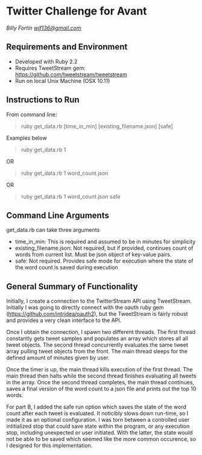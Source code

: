 # Twitter Challenge for Avant
*Billy Fortin*
*wjf136@gmail.com*

## Requirements and Environment
* Developed with Ruby 2.2
* Requires TweetStream gem: https://github.com/tweetstream/tweetstream
* Run on local Unix Machine (OSX 10.11)

## Instructions to Run
From command line:

> ruby get_data.rb [time_in_min] [existing_filename.json] [safe]

Examples below
> ruby get_data.rb 1

OR
> ruby get_data.rb 1 word_count.json

OR
> ruby get_data.rb 1 word_count.json safe

## Command Line Arguments
get_data.rb can take three arguments
* time_in_min: This is required and assumed to be in minutes for simplicity
* existing_filename.json: Not required, but if provided, continues count of words from current list. Must be json object of key-value pairs.
* safe: Not required. Provides safe mode for execution where the state of the word count is saved during execution

## General Summary of Functionality
Initially, I create a connection to the TwitterStream  API using TweetStream. Initially I was going to directly connect with the oauth ruby gem (https://github.com/intridea/oauth2), but the TweetStream is fairly robust and provides a very clean interface to the API.

Once I obtain the connection, I spawn two different threads. The first thread constantly gets tweet samples and populates an array which stores all all tweet objects. The second thread concurrently evaluates the same tweet array pulling tweet objects from the front. The main thread sleeps for the defined amount of minutes given by user.

Once the timer is up, the main thread kills execution of the first thread. The main thread then halts while the second thread finishes evaluating all tweets in the array. Once the second thread completes, the main thread continues, saves a final version of the word count to a json file and prints out the top 10 words.

For part B, I added the safe run option which saves the state of the word count after each tweet is evaluated. It noticibly slows down run-time, so I made it as an optional configuration. I was torn between a controlled user intitialized stop that could save state within the program, or any execution stop, including unexpected or user initiated. With the latter, the state would not be able to be saved which seemed like the more common occurence, so I designed for this implementation.
